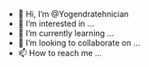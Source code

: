 - 👋 Hi, I’m @Yogendratehnician
- 👀 I’m interested in ...
- 🌱 I’m currently learning ...
- 💞️ I’m looking to collaborate on ...
- 📫 How to reach me ...

<!---
Yogendratehnician/Yogendratehnician is a ✨ special ✨ repository because its `README.md` (this file) appears on your GitHub profile.
You can click the Preview link to take a look at your changes.
--->

